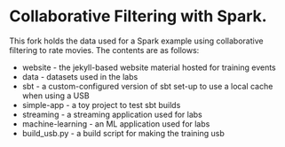# Collaborative Filtering with Spark.

This fork holds the data used for a Spark example using collaborative filtering to rate movies. 
The contents are as follows:

 * website - the jekyll-based website material hosted for training events
 * data - datasets used in the labs
 * sbt - a custom-configured version of sbt set-up to use a local cache when using a USB
 * simple-app - a toy project to test sbt builds
 * streaming - a streaming application used for labs
 * machine-learning - an ML application used for labs
 * build_usb.py - a build script for making the training usb


